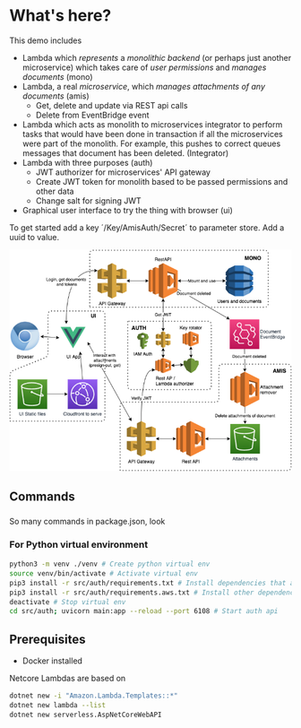 # What's here?

This demo includes

- Lambda which _represents_ a _monolithic backend_ (or perhaps just another microservice) which takes care of _user permissions_ and _manages documents_ (mono)
- Lambda, a real _microservice_, which _manages attachments of any documents_ (amis)
  - Get, delete and update via REST api calls
  - Delete from EventBridge event
- Lambda which acts as monolith to microservices integrator to perform tasks that would have been done in transaction if all the microservices were part of the monolith. For example, this pushes to correct queues messages that document has been deleted. (Integrator)
- Lambda with three purposes (auth)
  - JWT authorizer for microservices' API gateway
  - Create JWT token for monolith based to be passed permissions and other data
  - Change salt for signing JWT
- Graphical user interface to try the thing with browser (ui)

To get started add a key ´/Key/AmisAuth/Secret´ to parameter store. Add a uuid to value.

![plot](../sketches/amis.png)

## Commands

###

So many commands in package.json, look

### For Python virtual environment

```bash
python3 -m venv ./venv # Create python virtual env
source venv/bin/activate # Activate virtual env
pip3 install -r src/auth/requirements.txt # Install dependencies that are only needed in local env
pip3 install -r src/auth/requirements.aws.txt # Install other dependencies
deactivate # Stop virtual env
cd src/auth; uvicorn main:app --reload --port 6108 # Start auth api
```

## Prerequisites

- Docker installed

Netcore Lambdas are based on

```bash
dotnet new -i "Amazon.Lambda.Templates::*"
dotnet new lambda --list
dotnet new serverless.AspNetCoreWebAPI
```

